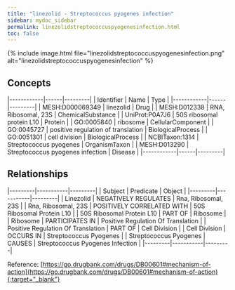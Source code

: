 ```yaml
---
title: "linezolid - Streptococcus pyogenes infection"
sidebar: mydoc_sidebar
permalink: linezolidstreptococcuspyogenesinfection.html
toc: false 
---
```


{% include image.html file="linezolidstreptococcuspyogenesinfection.png" alt="linezolidstreptococcuspyogenesinfection" %}

## Concepts

|------------|------|---------|
| Identifier | Name | Type    |
|------------|------|---------|
| MESH:D000069349 | linezolid | Drug |
| MESH:D012338 | RNA, Ribosomal, 23S | ChemicalSubstance |
| UniProt:P0A7J6 | 50S ribosomal protein L10 | Protein |
| GO:0005840 | ribosome | CellularComponent |
| GO:0045727 | positive regulation of translation | BiologicalProcess |
| GO:0051301 | cell division | BiologicalProcess |
| NCBITaxon:1314 | Streptococcus pyogenes | OrganismTaxon |
| MESH:D013290 | Streptococcus pyogenes infection | Disease |
|------------|------|---------|

## Relationships

|---------|-----------|---------|
| Subject | Predicate | Object  |
|---------|-----------|---------|
| Linezolid | NEGATIVELY REGULATES | Rna, Ribosomal, 23S |
| Rna, Ribosomal, 23S | POSITIVELY CORRELATED WITH | 50S Ribosomal Protein L10 |
| 50S Ribosomal Protein L10 | PART OF | Ribosome |
| Ribosome | PARTICIPATES IN | Positive Regulation Of Translation |
| Positive Regulation Of Translation | PART OF | Cell Division |
| Cell Division | OCCURS IN | Streptococcus Pyogenes |
| Streptococcus Pyogenes | CAUSES | Streptococcus Pyogenes Infection |
|---------|-----------|---------|

Reference: [https://go.drugbank.com/drugs/DB00601#mechanism-of-action](https://go.drugbank.com/drugs/DB00601#mechanism-of-action){:target="_blank"}